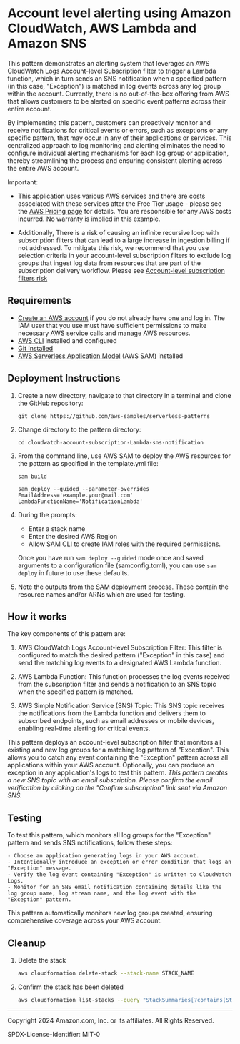 # Account level alerting using Amazon CloudWatch, AWS Lambda and Amazon SNS

This pattern demonstrates an alerting system that leverages an AWS CloudWatch Logs Account-level Subscription filter to trigger a Lambda function, which in turn sends an SNS notification when a specified pattern (in this case, "Exception") is matched in log events across any log group within the account. Currently, there is no out-of-the-box offering from AWS that allows customers to be alerted on specific event patterns across their entire account.

By implementing this pattern, customers can proactively monitor and receive notifications for critical events or errors, such as exceptions or any specific pattern, that may occur in any of their applications or services. This centralized approach to log monitoring and alerting eliminates the need to configure individual alerting mechanisms for each log group or application, thereby streamlining the process and ensuring consistent alerting across the entire AWS account.

Important: 
* This application uses various AWS services and there are costs associated with these services after the Free Tier usage - please see the [AWS Pricing page](https://aws.amazon.com/pricing/) for details. You are responsible for any AWS costs incurred. No warranty is implied in this example.

* Additionally, There is a risk of causing an infinite recursive loop with subscription filters that can lead to a large increase in ingestion billing if not addressed. To mitigate this risk, we recommend that you use selection criteria in your account-level subscription filters to exclude log groups that ingest log data from resources that are part of the subscription delivery workflow. Please see [Account-level subscription filters risk](https://docs.aws.amazon.com/AmazonCloudWatch/latest/logs/SubscriptionFilters-AccountLevel.html)

## Requirements

* [Create an AWS account](https://portal.aws.amazon.com/gp/aws/developer/registration/index.html) if you do not already have one and log in. The IAM user that you use must have sufficient permissions to make necessary AWS service calls and manage AWS resources.
* [AWS CLI](https://docs.aws.amazon.com/cli/latest/userguide/install-cliv2.html) installed and configured
* [Git Installed](https://git-scm.com/book/en/v2/Getting-Started-Installing-Git)
* [AWS Serverless Application Model](https://docs.aws.amazon.com/serverless-application-model/latest/developerguide/serverless-sam-cli-install.html) (AWS SAM) installed

## Deployment Instructions

1. Create a new directory, navigate to that directory in a terminal and clone the GitHub repository:
    ``` 
    git clone https://github.com/aws-samples/serverless-patterns
    ```
2. Change directory to the pattern directory:
    ```
    cd cloudwatch-account-subscription-Lambda-sns-notification
    ```
3. From the command line, use AWS SAM to deploy the AWS resources for the pattern as specified in the template.yml file:
    ```
    sam build

    sam deploy --guided --parameter-overrides EmailAddress='example.your@mail.com' LambdaFunctionName='NotificationLambda'
    ```
4. During the prompts:
    * Enter a stack name
    * Enter the desired AWS Region
    * Allow SAM CLI to create IAM roles with the required permissions.

    Once you have run `sam deploy --guided` mode once and saved arguments to a configuration file (samconfig.toml), you can use `sam deploy` in future to use these defaults.

5. Note the outputs from the SAM deployment process. These contain the resource names and/or ARNs which are used for testing.

## How it works

The key components of this pattern are:

1. AWS CloudWatch Logs Account-level Subscription Filter: This filter is configured to match the desired pattern ("Exception" in this case) and send the matching log events to a designated AWS Lambda function.

2. AWS Lambda Function: This function processes the log events received from the subscription filter and sends a notification to an SNS topic when the specified pattern is matched.

3. AWS Simple Notification Service (SNS) Topic: This SNS topic receives the notifications from the Lambda function and delivers them to subscribed endpoints, such as email addresses or mobile devices, enabling real-time alerting for critical events.


This pattern deploys an account-level subscription filter that monitors all existing and new log groups for a matching log pattern of "Exception". This allows you to catch any event containing the "Exception" pattern across all applications within your AWS account. Optionally, you can produce an exception in any application's logs to test this pattern.
*This pattern creates a new SNS topic with an email subscription. Please confirm the email verification by clicking on the "Confirm subscription" link sent via Amazon SNS.*

## Testing
To test this pattern, which monitors all log groups for the "Exception" pattern and sends SNS notifications, follow these steps:

    - Choose an application generating logs in your AWS account.
    - Intentionally introduce an exception or error condition that logs an "Exception" message.
    - Verify the log event containing "Exception" is written to CloudWatch Logs.
    - Monitor for an SNS email notification containing details like the log group name, log stream name, and the log event with the "Exception" pattern.

This pattern automatically monitors new log groups created, ensuring comprehensive coverage across your AWS account.

## Cleanup
 
1. Delete the stack
    ```bash
    aws cloudformation delete-stack --stack-name STACK_NAME
    ```
1. Confirm the stack has been deleted
    ```bash
    aws cloudformation list-stacks --query "StackSummaries[?contains(StackName,'STACK_NAME')].StackStatus"
    ```
----
Copyright 2024 Amazon.com, Inc. or its affiliates. All Rights Reserved.

SPDX-License-Identifier: MIT-0
